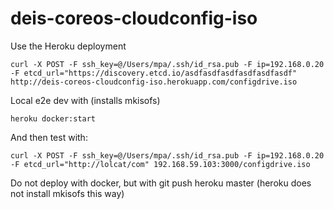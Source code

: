 # deis-coreos-cloudconfig-iso

Use the Heroku deployment

	curl -X POST -F ssh_key=@/Users/mpa/.ssh/id_rsa.pub -F ip=192.168.0.20 -F etcd_url="https://discovery.etcd.io/asdfasdfasdfasdfasdfasdf" http://deis-coreos-cloudconfig-iso.herokuapp.com/configdrive.iso

Local e2e dev with (installs mkisofs)

	heroku docker:start

And then test with:

	curl -X POST -F ssh_key=@/Users/mpa/.ssh/id_rsa.pub -F ip=192.168.0.20 -F etcd_url="http://lolcat/com" 192.168.59.103:3000/configdrive.iso


Do not deploy with docker, but with git push heroku master (heroku does not install mkisofs this way)

